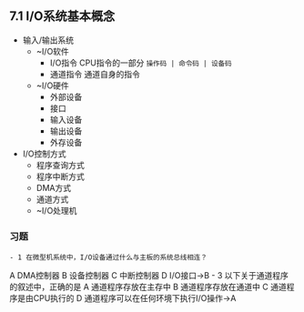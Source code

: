 ## 7.1 I/O系统基本概念
- 输入/输出系统
    - ~I/O软件
        - I/O指令 CPU指令的一部分 ` 操作码 | 命令码 | 设备码 `
        - 通道指令 通道自身的指令
    - ~I/O硬件
        - 外部设备
        - 接口
        - 输入设备
        - 输出设备
        - 外存设备
- I/O控制方式
    - 程序查询方式
    - 程序中断方式
    - DMA方式
    - 通道方式
    - ~I/O处理机
### 习题
    - 1 在微型机系统中，I/O设备通过什么与主板的系统总线相连？
A DMA控制器
B 设备控制器
C 中断控制器
D I/O接口→B
    - 3 以下关于通道程序的叙述中，正确的是
A 通道程序存放在主存中
B 通道程序存放在通道中
C 通道程序是由CPU执行的
D 通道程序可以在任何环境下执行I/O操作→A
